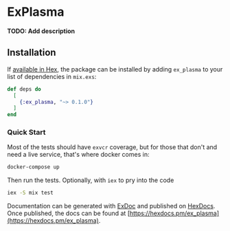 # ExPlasma

**TODO: Add description**

## Installation

If [available in Hex](https://hex.pm/docs/publish), the package can be installed
by adding `ex_plasma` to your list of dependencies in `mix.exs`:

```elixir
def deps do
  [
    {:ex_plasma, "~> 0.1.0"}
  ]
end
```

### Quick Start



Most of the tests should have `exvcr` coverage, but for those that don't and need a live service, that's
where docker comes in:

```sh
docker-compose up
```


Then run the tests. Optionally, with `iex` to pry into the code

```sh
iex -S mix test
```

Documentation can be generated with [ExDoc](https://github.com/elixir-lang/ex_doc)
and published on [HexDocs](https://hexdocs.pm). Once published, the docs can
be found at [https://hexdocs.pm/ex_plasma](https://hexdocs.pm/ex_plasma).

